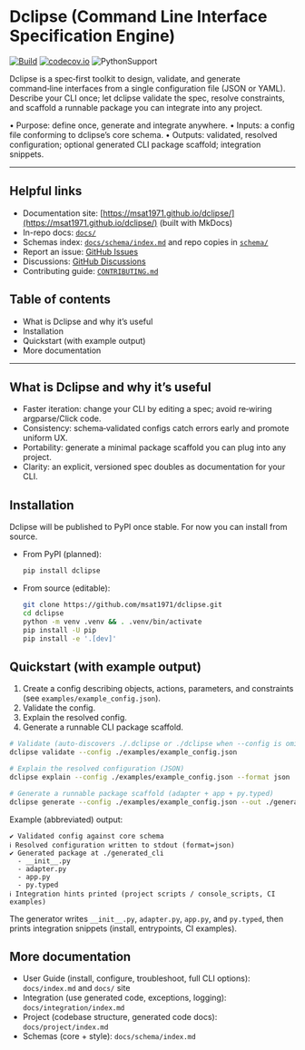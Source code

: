 <!-- markdownlint-disable MD013 MD041 MD043  -->
# Dclipse (Command Line Interface Specification Engine)

[![Build](https://github.com/msat1971/dclipse/actions/workflows/ci.yml/badge.svg)](https://github.com/msat1971/dclipse/actions/workflows/ci.yml) [![codecov.io](https://codecov.io/github/msat1971/dclipse/actions/branch/develop/graphs/badge.svg)](https://app.codecov.io/gh/msat1971/dclipse) ![PythonSupport](https://img.shields.io/static/v1?label=python&message=%203.9|%203.10|%203.11|%203.12|%203.13&color=blue?style=flat-square&logo=python)

Dclipse is a spec‑first toolkit to design, validate, and generate command‑line interfaces from a single configuration file (JSON or YAML). Describe your CLI once; let dclipse validate the spec, resolve constraints, and scaffold a runnable package you can integrate into any project.

• Purpose: define once, generate and integrate anywhere.
• Inputs: a config file conforming to dclipse’s core schema.
• Outputs: validated, resolved configuration; optional generated CLI package scaffold; integration snippets.

---

## Helpful links

- Documentation site: [https://msat1971.github.io/dclipse/](https://msat1971.github.io/dclipse/) (built with MkDocs)
- In-repo docs: [`docs/`](docs/)
- Schemas index: [`docs/schema/index.md`](docs/schema/index.md) and repo copies in [`schema/`](schema/)
- Report an issue: [GitHub Issues](https://github.com/msat1971/dclipse/issues)
- Discussions: [GitHub Discussions](https://github.com/msat1971/dclipse/discussions)
- Contributing guide: [`CONTRIBUTING.md`](CONTRIBUTING.md)

## Table of contents

- What is Dclipse and why it’s useful
- Installation
- Quickstart (with example output)
- More documentation

---

## What is Dclipse and why it’s useful

- Faster iteration: change your CLI by editing a spec; avoid re‑wiring argparse/Click code.
- Consistency: schema‑validated configs catch errors early and promote uniform UX.
- Portability: generate a minimal package scaffold you can plug into any project.
- Clarity: an explicit, versioned spec doubles as documentation for your CLI.

## Installation

Dclipse will be published to PyPI once stable. For now you can install from source.

- From PyPI (planned):

  ```bash
  pip install dclipse
  ```

- From source (editable):

  ```bash
  git clone https://github.com/msat1971/dclipse.git
  cd dclipse
  python -m venv .venv && . .venv/bin/activate
  pip install -U pip
  pip install -e '.[dev]'
  ```

## Quickstart (with example output)

1. Create a config describing objects, actions, parameters, and constraints (see `examples/example_config.json`).
2. Validate the config.
3. Explain the resolved config.
4. Generate a runnable CLI package scaffold.

```bash
# Validate (auto-discovers ./.dclipse or ./dclipse when --config is omitted)
dclipse validate --config ./examples/example_config.json

# Explain the resolved configuration (JSON)
dclipse explain --config ./examples/example_config.json --format json

# Generate a runnable package scaffold (adapter + app + py.typed)
dclipse generate --config ./examples/example_config.json --out ./generated_cli
```

Example (abbreviated) output:

```text
✔ Validated config against core schema
ℹ Resolved configuration written to stdout (format=json)
✔ Generated package at ./generated_cli
  - __init__.py
  - adapter.py
  - app.py
  - py.typed
ℹ Integration hints printed (project scripts / console_scripts, CI examples)
```

The generator writes `__init__.py`, `adapter.py`, `app.py`, and `py.typed`, then prints integration snippets (install, entrypoints, CI examples).

## More documentation

- User Guide (install, configure, troubleshoot, full CLI options): `docs/index.md` and `docs/` site
- Integration (use generated code, exceptions, logging): `docs/integration/index.md`
- Project (codebase structure, generated code docs): `docs/project/index.md`
- Schemas (core + style): `docs/schema/index.md`
